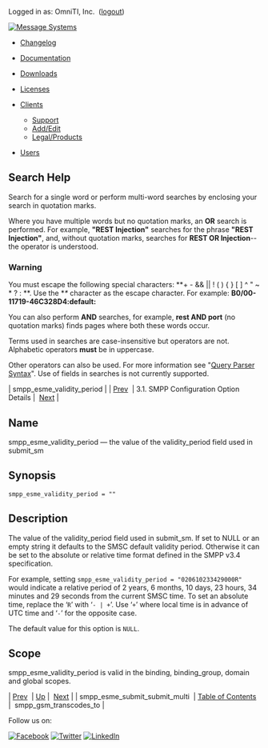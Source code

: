 Logged in as: OmniTI, Inc.  ([logout](https://support.messagesystems.com/logout.php))

[![Message Systems](https://support.messagesystems.com/images/ms-white205.png)](https://support.messagesystems.com/start.php) 

*   [Changelog](https://support.messagesystems.com/start.php?show=changelog)
*   [Documentation](https://support.messagesystems.com/docs/)
*   [Downloads](https://support.messagesystems.com/start.php)

*   [Licenses](https://support.messagesystems.com/license_summary.php)
*   <a href="">Clients</a>
    *   [Support](https://support.messagesystems.com/cs.php)
    *   [Add/Edit](https://support.messagesystems.com/edit_client.php)
    *   [Legal/Products](https://support.messagesystems.com/edit_products.php)
*   [Users](https://support.messagesystems.com/edit_customer.php)

## Search Help

Search for a single word or perform multi-word searches by enclosing your search in quotation marks.

Where you have multiple words but no quotation marks, an **OR** search is performed. For example, **"REST Injection"** searches for the phrase **"REST Injection"**, and, without quotation marks, searches for **REST OR Injection**--the operator is understood.

### Warning

You must escape the following special characters: **+ - && || ! ( ) { } [ ] ^ " ~ * ? : \**. Use the **\** character as the escape character. For example: **B0/00-11719-46C328D4\:default\:**

You can also perform **AND** searches, for example, **rest AND port** (no quotation marks) finds pages where both these words occur.

Terms used in searches are case-insensitive but operators are not. Alphabetic operators **must** be in uppercase.

Other operators can also be used. For more information see "[Query Parser Syntax](https://lucene.apache.org/core/old_versioned_docs/versions/3_0_0/queryparsersyntax.html)". Use of fields in searches is not currently supported.

| smpp_esme_validity_period |
| [Prev](mobility.conf.smpp_esme_submit_submit_multi.php)  | 3.1. SMPP Configuration Option Details |  [Next](mobility.conf.smpp_gsm_transcodes_to.php) |

<a name="mobility.conf.smpp_esme_validity_period"></a>
## Name

smpp_esme_validity_period — the value of the validity_period field used in submit_sm

## Synopsis

`smpp_esme_validity_period = ""`

<a name="idp1760208"></a>
## Description

The value of the validity_period field used in submit_sm. If set to NULL or an empty string it defaults to the SMSC default validity period. Otherwise it can be set to the absolute or relative time format defined in the SMPP v3.4 specification.

For example, setting `smpp_esme_validity_period = "020610233429000R"` would indicate a relative period of 2 years, 6 months, 10 days, 23 hours, 34 minutes and 29 seconds from the current SMSC time. To set an absolute time, replace the ‘`R`’ with ‘`- | +`’. Use ‘`+`’ where local time is in advance of UTC time and ‘`-`’ for the opposite case.

The default value for this option is `NULL`.

<a name="idp1766176"></a>
## Scope

smpp_esme_validity_period is valid in the binding, binding_group, domain and global scopes.

| [Prev](mobility.conf.smpp_esme_submit_submit_multi.php)  | [Up](mobility.smpp.options.php#mobility.conf) |  [Next](mobility.conf.smpp_gsm_transcodes_to.php) |
| smpp_esme_submit_submit_multi  | [Table of Contents](index.php) |  smpp_gsm_transcodes_to |

Follow us on:

[![Facebook](https://support.messagesystems.com/images/icon-facebook.png)](http://www.facebook.com/messagesystems) [![Twitter](https://support.messagesystems.com/images/icon-twitter.png)](http://twitter.com/#!/MessageSystems) [![LinkedIn](https://support.messagesystems.com/images/icon-linkedin.png)](http://www.linkedin.com/company/message-systems)